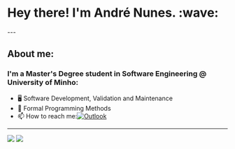 <h1>
  Hey there! I'm André Nunes. :wave:
</h1>
---

## About me:
### I'm a Master's Degree student in Software Engineering @ University of Minho:
* :desktop_computer: Software Development, Validation and Maintenance
* :scroll: Formal Programming Methods
* :mailbox: How to reach me:[![Outlook](https://img.shields.io/badge/Microsoft_Outlook-0078D4?style=for-the-badge&logo=microsoft-outlook&logoColor=white)](a85635@alunos.uminho.pt)

---

<img src="https://github-readme-stats.vercel.app/api?username=andrenunes74&show_icons=true&theme=onedark"/>
<img src="https://github-readme-stats.vercel.app/api/top-langs?username=andrenunes74&layout=compact&theme=onedark"/>
